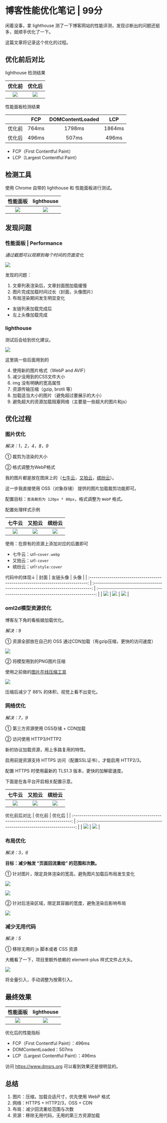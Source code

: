 # 博客性能优化笔记 | 99分

闲着没事，拿 lighthouse 测了一下博客网站的性能评测，发现诊断出的问题还挺多，就顺手优化了一下。

这篇文章将记录这个优化的过程。


## 优化前后对比
lighthouse 检测结果

|                                     优化前                                      |                                     优化后                                      |
| :-----------------------------------------------------------------------------: | :-----------------------------------------------------------------------------: |
| ![](https://cdn.upyun.sugarat.top/mdImg/sugar/4d82e4e81e499921a65b73c80034c153) | ![](https://cdn.upyun.sugarat.top/mdImg/sugar/b5bae2c72f1d2aed2c09857c1b9e6b5f) |


性能面板检测结果

|        |  FCP  | DOMContentLoaded |  LCP   |
| :----: | :---: | :--------------: | :----: |
| 优化前 | 764ms |      1798ms      | 1864ms |
| 优化后 | 496ms |      507ms       | 496ms  |


* FCP（First Contentful Paint）
* LCP（Largest Contentful Paint）


## 检测工具
使用 Chrome 自带的 lighthouse 和 性能面板进行测试。

|                                    性能面板                                     |                                   lighthouse                                    |
| :-----------------------------------------------------------------------------: | :-----------------------------------------------------------------------------: |
| ![](https://cdn.upyun.sugarat.top/mdImg/sugar/ee2e46cd895e2773a22671fe99571bd3) | ![](https://cdn.upyun.sugarat.top/mdImg/sugar/c35d5a583f80ccbeae74544644fbc236) |


## 发现问题

### 性能面板 | Performance
*通过截图可以观察到每个时间的页面变化*

![](https://cdn.upyun.sugarat.top/mdImg/sugar/1d59bbd832442846c5e15bd05a0fb41a)

发现的问题：
1. 文章列表渲染后，文章封面图加载缓慢
2. 图片完成加载时间过长（封面，头像图片）
3. 布局渲染期间发生明显变化
  * 友链列表加载完成后
  * 左上头像加载完成

### lighthouse

测试后会给到优化建议。

![](https://cdn.upyun.sugarat.top/mdImg/sugar/564a5318bef5fe8f9318e205a946ed5d)

这里挑一些后面用到的

4. 使用新的图片格式（WebP and AVIF）
5. 减少没用到的CSS文件大小
6. img 没有明确的宽高属性
7. 资源传输压缩（gzip, brotli 等）
8. 加载适当大小的图片（避免超过要展示的大小）
9. 避免超大的资源加载阻塞网络（主要是一些超大的图片和js）

## 优化过程
### 图片优化
*解决：1，2，4，8，9*

① 裁剪为渲染的大小

② 格式调整为WebP格式

我的图片都是放在图床上的（[七牛云](https://www.qiniu.com/)，[又拍云](https://www.upyun.com/)，[缤纷云](https://www.bitiful.com/)）。

这一步我直接使用 OSS（对象存储） 提供的图片加载裁剪功能即可。

配置目标：`宽高裁剪为 120px * 80px`，格式调整为 `WebP` 格式。

配置处理样式示例

|                                     七牛云                                      |                                     又拍云                                      |                                     缤纷云                                      |
| :-----------------------------------------------------------------------------: | :-----------------------------------------------------------------------------: | :-----------------------------------------------------------------------------: |
| ![](https://cdn.upyun.sugarat.top/mdImg/sugar/35a9ae4bce09253ec27336add6d5b113) | ![](https://cdn.upyun.sugarat.top/mdImg/sugar/71b189c9662ae6ebf6c5cbba026bef9b) | ![](https://cdn.upyun.sugarat.top/mdImg/sugar/61666d5257abea7242b81f73b841366b) |

使用：在原有的资源上添加对应的后置即可
* 七牛云：url`~cover.webp`
* 又拍云：url`-cover`
* 缤纷云：url`!style:cover`


代码中的体现↓
|                                      封面                                       |                                    友链头像                                     |                                      头像                                       |
| :-----------------------------------------------------------------------------: | :-----------------------------------------------------------------------------: | :-----------------------------------------------------------------------------: |
| ![](https://cdn.upyun.sugarat.top/mdImg/sugar/bea00144a61781f8effd682a43d36af0) | ![](https://cdn.upyun.sugarat.top/mdImg/sugar/aad8979fe2c73aa37c626d59cdbcb199) | ![](https://cdn.upyun.sugarat.top/mdImg/sugar/a0bebb4818ac1c4dcd208871c977fd6b) |

### oml2d模型资源优化
博客左下角的看板娘加载优化。

*解决：9*


① 资源全部放在自己的 OSS 通过CDN加载（有gzip压缩，更快的访问速度）

![](https://cdn.upyun.sugarat.top/mdImg/sugar/a54a6ad8b950bcd35881a91a766d9516)

② 将模型用到的PNG图片压缩

使用之前做的[图片在线压缩工具](https://demos.sugarat.top/pages/png-compress/)

![](https://cdn.upyun.sugarat.top/mdImg/sugar/3a71f093eb7e6a9edd7fc5a44ea5453a)

压缩后减少了 88% 的体积，视觉上看不出变化。

### 网络优化
*解决：7，9*

① 第三方资源使用 OSS存储 + CDN加载

② 访问使用 HTTP3/HTTP2

新的协议加载资源，用上多路复用的特性。

启用前提资源支持 HTTPS 访问（配置SSL证书），才能启用 HTTP2/3。

配置 HTTPS 时使用最新的 TLS1.3 版本，更快的加解密速度。

下面是在各平台开启相关配置示意。

|                                     七牛云                                      |                                     又拍云                                      |                                     缤纷云                                      |
| :-----------------------------------------------------------------------------: | :-----------------------------------------------------------------------------: | :-----------------------------------------------------------------------------: |
| ![](https://cdn.upyun.sugarat.top/mdImg/sugar/bbbd1791fb922ff5a3b93bf767da7077) | ![](https://cdn.upyun.sugarat.top/mdImg/sugar/cef4e8d57160ce1e15f55a013fb5c48f) | ![](https://cdn.upyun.sugarat.top/mdImg/sugar/567b27f97e7c8c6d9872d30554ff5aac) |

优化前后对比
|                                     优化前                                      |                                     优化后                                      |
| :-----------------------------------------------------------------------------: | :-----------------------------------------------------------------------------: |
| ![](https://cdn.upyun.sugarat.top/mdImg/sugar/2589d8a0c951eb52926265296d295300) | ![](https://cdn.upyun.sugarat.top/mdImg/sugar/d2a595575fffd4894aafb90d242169ae) |

### 布局优化
*解决：3，6*

**目标：减少触发 “页面回流重绘” 的范围和次数。**

① 针对图片，限定具体渲染的宽高，避免图片加载后布局发生变化

![](https://cdn.upyun.sugarat.top/mdImg/sugar/ff09a4dbcd305b2b1fb1811934a1c7c2)

![](https://cdn.upyun.sugarat.top/mdImg/sugar/67cfbd857a8a3e7e7eefa5aac53f696e)

② 针对后渲染区域，限定其容器的宽度，避免渲染后影响布局

![](https://cdn.upyun.sugarat.top/mdImg/sugar/2210f6baef787ab13326a26d02e11783)

### 减少无用代码
*解决：5*

① 移除无用的 js 脚本或者 CSS 资源

大概看了一下，项目里额外依赖的 element-plus 样式文件占大头。

![](https://cdn.upyun.sugarat.top/mdImg/sugar/028e0cf966f7a0b067ce1f3dc26ede32)

将全量引入，手动调整为按需引入。

## 最终效果
|                                    性能面板                                     |                                   lighthouse                                    |
| :-----------------------------------------------------------------------------: | :-----------------------------------------------------------------------------: |
| ![](https://cdn.upyun.sugarat.top/mdImg/sugar/5373e67f09e2a349074b0ab0c852d134) | ![](https://cdn.upyun.sugarat.top/mdImg/sugar/b5bae2c72f1d2aed2c09857c1b9e6b5f) |

优化后的性能指标

* FCP（First Contentful Paint）：496ms
* DOMContentLoaded：507ms
* LCP（Largest Contentful Paint）：496ms

访问 https://www.dmsrs.org 可以看到效果还是很明显的。

## 总结
1. 图片：压缩，加载合适尺寸，优先使用 WebP 格式
2. 网络：HTTPS + HTTP2/3，OSS + CDN
3. 布局：减少回流重绘范围与次数
4. 资源：移除无用代码，无用的第三方资源加载
